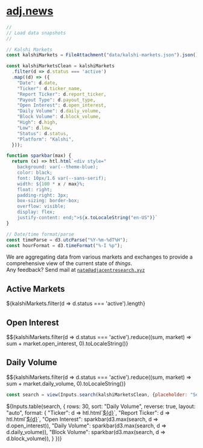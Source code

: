 # [adj.news](https://adj.news) 

```js
//
// Load data snapshots
//

// Kalshi Markets 
const kalshiMarkets = FileAttachment("data/kalshi-markets.json").json();
```

```js
const kalshiMarketsClean = kalshiMarkets
  .filter(d => d.status === 'active')
  .map((d) => ({
    "Date": d.date,
    "Ticker": d.ticker_name,
    "Report Ticker": d.report_ticker,
    "Payout Type": d.payout_type,
    "Open Interest": d.open_interest,
    "Daily Volume": d.daily_volume,
    "Block Volume": d.block_volume,
    "High": d.high,
    "Low": d.low,
    "Status": d.status,
    "Platform": "Kalshi",
  }));
```

```js
function sparkbar(max) {
  return (x) => htl.html`<div style="
    background: var(--theme-blue);
    color: black;
    font: 10px/1.6 var(--sans-serif);
    width: ${100 * x / max}%;
    float: right;
    padding-right: 3px;
    box-sizing: border-box;
    overflow: visible;
    display: flex;
    justify-content: end;">${x.toLocaleString("en-US")}`
}
```

```js
// Date/time format/parse
const timeParse = d3.utcParse("%Y-%m-%dT%H");
const hourFormat = d3.timeFormat("%-I %p");
```

We are aggregating data from various markets and exchanges to provide a comprehensive view of the current state of *things*. <br/>Any feedback? Send mail at <code>[nate@adjacentresearch.xyz](mailto:nate@adjacentresearch.xyz)</code>

<div class="grid grid-cols-4">
  <div class="card" style="color: inherit;">
    <h2>Active Markets</h2>
    <span class="big">${kalshiMarkets.filter(d => d.status === 'active').length}</span>
  </div>
  <div class="card" style="color: inherit;">
    <h2>Open Interest</h2>
    <span class="big">$${kalshiMarkets.filter(d => d.status === 'active').reduce((sum, market) => sum + market.open_interest, 0).toLocaleString()}</span>
  </div>
  <div class="card" style="color: inherit;">
    <h2>Daily Volume</h2>
    <span class="big">$${kalshiMarkets.filter(d => d.status === 'active').reduce((sum, market) => sum + market.daily_volume, 0).toLocaleString()}</span>
  </div>
</div>

```js
const search = view(Inputs.search(kalshiMarketsClean, {placeholder: "Search markets…"}));
```

<div class="table-responsive">
  <div class="card" style="padding: 0;">
    ${Inputs.table(search, {
      rows: 30, 
      sort: "Daily Volume", 
      reverse: true,
      layout: "auto",
      format: {
        "Ticker": d => htl.html`<a href="https://kalshi.com/markets/${d}" target="_blank">${d}</a>`,
        "Report Ticker": d => htl.html`<a href="https://kalshi.com/markets/${d}" target="_blank">${d}</a>`,
        "Open Interest": sparkbar(d3.max(search, d => d.open_interest)),
        "Daily Volume": sparkbar(d3.max(search, d => d.daily_volume)),
        "Block Volume": sparkbar(d3.max(search, d => d.block_volume)),
      }
    })}
  </div>
</div>